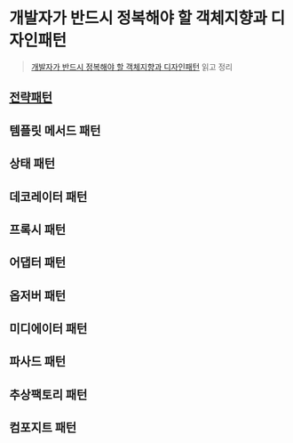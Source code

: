 # 개발자가 반드시 정복해야 할 객체지향과 디자인패턴
> [개발자가 반드시 정복해야 할 객체지향과 디자인패턴](http://www.kyobobook.co.kr/product/detailViewKor.laf?barcode=9788969090010) 읽고 정리
## [전략패턴](https://github.com/wkdehdlr/TIL/blob/main/%EB%94%94%EC%9E%90%EC%9D%B8%ED%8C%A8%ED%84%B4/%EC%A0%84%EB%9E%B5%ED%8C%A8%ED%84%B4.md)
## 템플릿 메서드 패턴
## 상태 패턴
## 데코레이터 패턴
## 프록시 패턴
## 어댑터 패턴
## 옵저버 패턴
## 미디에이터 패턴
## 파사드 패턴
## 추상팩토리 패턴
## 컴포지트 패턴